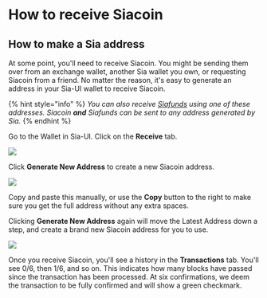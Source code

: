 # How to receive Siacoin

## How to make a Sia address

At some point, you'll need to receive Siacoin. You might be sending them over from an exchange wallet, another Sia wallet you own, or requesting Siacoin from a friend. No matter the reason, it's easy to generate an address in your Sia-UI wallet to receive Siacoin.

{% hint style="info" %}
_You can also receive_ [_Siafunds_](../../../get-started-with-sia/frequently-asked-questions/siafunds/what-are-siafunds.md) _using one of these addresses. Siacoin **and** Siafunds can be sent to any address generated by Sia._
{% endhint %}

Go to the Wallet in Sia-UI. Click on the **Receive** tab.

![](../../../.gitbook/assets/receive-1.png)

Click **Generate New Address** to create a new Siacoin address.

![](../../../.gitbook/assets/receive-2.png)

Copy and paste this manually, or use the **Copy** button to the right to make sure you get the full address without any extra spaces.

Clicking **Generate New Address** again will move the Latest Address down a step, and create a brand new Siacoin address for you to use.

![](../../../.gitbook/assets/receive-3.png)

Once you receive Siacoin, you'll see a history in the **Transactions** tab. You'll see 0/6, then 1/6, and so on. This indicates how many blocks have passed since the transaction has been processed. At six confirmations, we deem the transaction to be fully confirmed and will show a green checkmark.
